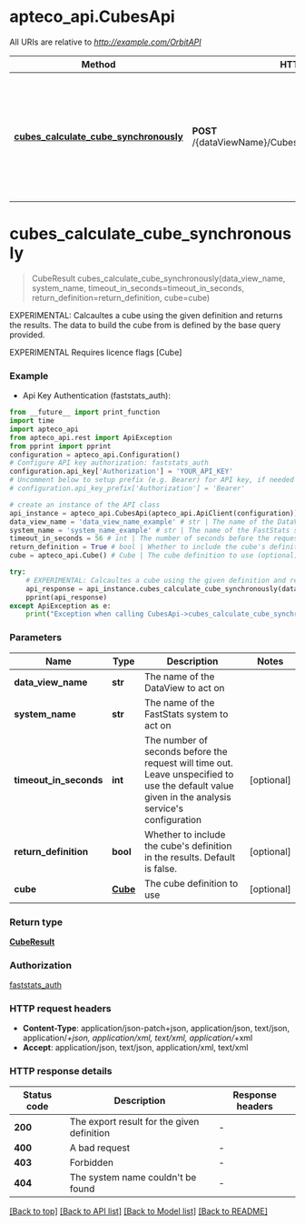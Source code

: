 # apteco_api.CubesApi

All URIs are relative to *http://example.com/OrbitAPI*

Method | HTTP request | Description
------------- | ------------- | -------------
[**cubes_calculate_cube_synchronously**](CubesApi.md#cubes_calculate_cube_synchronously) | **POST** /{dataViewName}/Cubes/{systemName}/CalculateSync | EXPERIMENTAL: Calcaultes a cube using the given definition and returns the results.  The data to build the cube from is defined by the base query provided.


# **cubes_calculate_cube_synchronously**
> CubeResult cubes_calculate_cube_synchronously(data_view_name, system_name, timeout_in_seconds=timeout_in_seconds, return_definition=return_definition, cube=cube)

EXPERIMENTAL: Calcaultes a cube using the given definition and returns the results.  The data to build the cube from is defined by the base query provided.

EXPERIMENTAL  Requires licence flags [Cube]

### Example

* Api Key Authentication (faststats_auth):
```python
from __future__ import print_function
import time
import apteco_api
from apteco_api.rest import ApiException
from pprint import pprint
configuration = apteco_api.Configuration()
# Configure API key authorization: faststats_auth
configuration.api_key['Authorization'] = 'YOUR_API_KEY'
# Uncomment below to setup prefix (e.g. Bearer) for API key, if needed
# configuration.api_key_prefix['Authorization'] = 'Bearer'

# create an instance of the API class
api_instance = apteco_api.CubesApi(apteco_api.ApiClient(configuration))
data_view_name = 'data_view_name_example' # str | The name of the DataView to act on
system_name = 'system_name_example' # str | The name of the FastStats system to act on
timeout_in_seconds = 56 # int | The number of seconds before the request will time out.  Leave unspecified to use the default value given in the analysis service's configuration (optional)
return_definition = True # bool | Whether to include the cube's definition in the results.  Default is false. (optional)
cube = apteco_api.Cube() # Cube | The cube definition to use (optional)

try:
    # EXPERIMENTAL: Calcaultes a cube using the given definition and returns the results.  The data to build the cube from is defined by the base query provided.
    api_response = api_instance.cubes_calculate_cube_synchronously(data_view_name, system_name, timeout_in_seconds=timeout_in_seconds, return_definition=return_definition, cube=cube)
    pprint(api_response)
except ApiException as e:
    print("Exception when calling CubesApi->cubes_calculate_cube_synchronously: %s\n" % e)
```

### Parameters

Name | Type | Description  | Notes
------------- | ------------- | ------------- | -------------
 **data_view_name** | **str**| The name of the DataView to act on | 
 **system_name** | **str**| The name of the FastStats system to act on | 
 **timeout_in_seconds** | **int**| The number of seconds before the request will time out.  Leave unspecified to use the default value given in the analysis service&#39;s configuration | [optional] 
 **return_definition** | **bool**| Whether to include the cube&#39;s definition in the results.  Default is false. | [optional] 
 **cube** | [**Cube**](Cube.md)| The cube definition to use | [optional] 

### Return type

[**CubeResult**](CubeResult.md)

### Authorization

[faststats_auth](../README.md#faststats_auth)

### HTTP request headers

 - **Content-Type**: application/json-patch+json, application/json, text/json, application/*+json, application/xml, text/xml, application/*+xml
 - **Accept**: application/json, text/json, application/xml, text/xml

### HTTP response details
| Status code | Description | Response headers |
|-------------|-------------|------------------|
**200** | The export result for the given definition |  -  |
**400** | A bad request |  -  |
**403** | Forbidden |  -  |
**404** | The system name couldn&#39;t be found |  -  |

[[Back to top]](#) [[Back to API list]](../README.md#documentation-for-api-endpoints) [[Back to Model list]](../README.md#documentation-for-models) [[Back to README]](../README.md)

